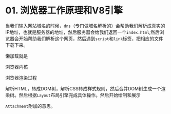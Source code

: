 # 01. 浏览器工作原理和V8引擎



当我们输入网站域名的时候，`dns`（专门做域名解析的）会帮助我们解析成真实的IP地址，也就是服务器的地址，然后服务器会给我们返回一个`index.html`,然后浏览器会开始帮助我们解析这个网页，然后遇到`script`和`link`标签，把相应的文件下载下来。

懒加载就是 



浏览器内核



浏览器渲染过程

解析HTML，转成DOM树，解析CSS转成样式规则，然后合并DOM树生成一个渲染树。然后根据`Layout`布局引擎完成具体操作。然后开始绘制和展示

`Attachment`附加的意思。







